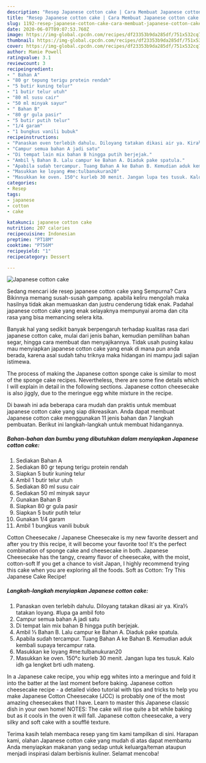 ```yaml
---
description: "Resep Japanese cotton cake | Cara Membuat Japanese cotton cake Yang Enak dan Simpel"
title: "Resep Japanese cotton cake | Cara Membuat Japanese cotton cake Yang Enak dan Simpel"
slug: 1192-resep-japanese-cotton-cake-cara-membuat-japanese-cotton-cake-yang-enak-dan-simpel
date: 2020-06-07T09:07:53.760Z
image: https://img-global.cpcdn.com/recipes/df23353b9da285df/751x532cq70/japanese-cotton-cake-foto-resep-utama.jpg
thumbnail: https://img-global.cpcdn.com/recipes/df23353b9da285df/751x532cq70/japanese-cotton-cake-foto-resep-utama.jpg
cover: https://img-global.cpcdn.com/recipes/df23353b9da285df/751x532cq70/japanese-cotton-cake-foto-resep-utama.jpg
author: Mamie Powell
ratingvalue: 3.1
reviewcount: 3
recipeingredient:
- " Bahan A"
- "80 gr tepung terigu protein rendah"
- "5 butir kuning telur"
- "1 butir telur utuh"
- "80 ml susu cair"
- "50 ml minyak sayur"
- " Bahan B"
- "80 gr gula pasir"
- "5 butir putih telur"
- "1/4 garam"
- "1 bungkus vanili bubuk"
recipeinstructions:
- "Panaskan oven terlebih dahulu. Diloyang tatakan dikasi air ya. Kira⅓ tatakan loyang. #lupa ga ambil foto"
- "Campur semua bahan A jadi satu"
- "Di tempat lain mix bahan B hingga putih berjejak."
- "Ambil ⅓ Bahan B. Lalu campur ke Bahan A. Diaduk pake spatula."
- "Apabila sudah tercampur. Tuang Bahan A ke Bahan B. Kemudian aduk kembali supaya tercampur rata."
- "Masukkan ke loyang #me:tulbanukuran20"
- "Masukkan ke oven. 150°c kurleb 30 menit. Jangan lupa tes tusuk. Kalo idh ga lengket brti udh mateng."
categories:
- Resep
tags:
- japanese
- cotton
- cake

katakunci: japanese cotton cake 
nutrition: 207 calories
recipecuisine: Indonesian
preptime: "PT18M"
cooktime: "PT56M"
recipeyield: "1"
recipecategory: Dessert

---
```



![Japanese cotton cake](https://img-global.cpcdn.com/recipes/df23353b9da285df/751x532cq70/japanese-cotton-cake-foto-resep-utama.jpg)

Sedang mencari ide resep japanese cotton cake yang Sempurna? Cara Bikinnya memang susah-susah gampang. apabila keliru mengolah maka hasilnya tidak akan memuaskan dan justru cenderung tidak enak. Padahal japanese cotton cake yang enak selayaknya mempunyai aroma dan cita rasa yang bisa memancing selera kita.

Banyak hal yang sedikit banyak berpengaruh terhadap kualitas rasa dari japanese cotton cake, mulai dari jenis bahan, kemudian pemilihan bahan segar, hingga cara membuat dan menyajikannya. Tidak usah pusing kalau mau menyiapkan japanese cotton cake yang enak di mana pun anda berada, karena asal sudah tahu triknya maka hidangan ini mampu jadi sajian istimewa.

The process of making the Japanese cotton sponge cake is similar to most of the sponge cake recipes. Nevertheless, there are some fine details which I will explain in detail in the following sections. Japanese cotton cheesecake is also jiggly, due to the meringue egg white mixture in the recipe.


Di bawah ini ada beberapa cara mudah dan praktis untuk membuat japanese cotton cake yang siap dikreasikan. Anda dapat membuat Japanese cotton cake menggunakan 11 jenis bahan dan 7 langkah pembuatan. Berikut ini langkah-langkah untuk membuat hidangannya.

<!--inarticleads1-->

##### Bahan-bahan dan bumbu yang dibutuhkan dalam menyiapkan Japanese cotton cake:

1. Sediakan  Bahan A
1. Sediakan 80 gr tepung terigu protein rendah
1. Siapkan 5 butir kuning telur
1. Ambil 1 butir telur utuh
1. Sediakan 80 ml susu cair
1. Sediakan 50 ml minyak sayur
1. Gunakan  Bahan B
1. Siapkan 80 gr gula pasir
1. Siapkan 5 butir putih telur
1. Gunakan 1/4 garam
1. Ambil 1 bungkus vanili bubuk


Cotton Cheesecake / Japanese Cheesecake is my new favorite dessert and after you try this recipe, it will become your favorite too! It&#39;s the perfect combination of sponge cake and cheesecake in both. Japanese Cheesecake has the tangy, creamy flavor of cheesecake, with the moist, cotton-soft If you get a chance to visit Japan, I highly recommend trying this cake when you are exploring all the foods. Soft as Cotton: Try This Japanese Cake Recipe! 

<!--inarticleads2-->

##### Langkah-langkah menyiapkan Japanese cotton cake:

1. Panaskan oven terlebih dahulu. Diloyang tatakan dikasi air ya. Kira⅓ tatakan loyang. #lupa ga ambil foto
1. Campur semua bahan A jadi satu
1. Di tempat lain mix bahan B hingga putih berjejak.
1. Ambil ⅓ Bahan B. Lalu campur ke Bahan A. Diaduk pake spatula.
1. Apabila sudah tercampur. Tuang Bahan A ke Bahan B. Kemudian aduk kembali supaya tercampur rata.
1. Masukkan ke loyang #me:tulbanukuran20
1. Masukkan ke oven. 150°c kurleb 30 menit. Jangan lupa tes tusuk. Kalo idh ga lengket brti udh mateng.


In a Japanese cake recipe, you whip egg whites into a meringue and fold it into the batter at the last moment before baking. Japanese cotton cheesecake recipe - a detailed video tutorial with tips and tricks to help you make Japanese Cotton Cheesecake (JCC) is probably one of the most amazing cheesecakes that I have. Learn to master this Japanese classic dish in your own home! NOTES: The cake will rise quite a bit while baking but as it cools in the oven it will fall. Japanese cotton cheesecake, a very silky and soft cake with a soufflé texture. 

Terima kasih telah membaca resep yang tim kami tampilkan di sini. Harapan kami, olahan Japanese cotton cake yang mudah di atas dapat membantu Anda menyiapkan makanan yang sedap untuk keluarga/teman ataupun menjadi inspirasi dalam berbisnis kuliner. Selamat mencoba!
